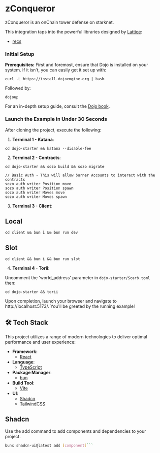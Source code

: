 # zConqueror

zConqueror is an onChain tower defense on starknet.

This integration taps into the powerful libraries designed by [Lattice](https://lattice.xyz/):

- [recs](https://github.com/latticexyz/mud/tree/main/packages/recs)

### Initial Setup

**Prerequisites:** First and foremost, ensure that Dojo is installed on your system. If it isn't, you can easily get it set up with:

```console
curl -L https://install.dojoengine.org | bash
```

Followed by:

```console
dojoup
```

For an in-depth setup guide, consult the [Dojo book](https://book.dojoengine.org/getting-started/quick-start.html).

### Launch the Example in Under 30 Seconds

After cloning the project, execute the following:

1. **Terminal 1 - Katana**:

```console
cd dojo-starter && katana --disable-fee
```

2. **Terminal 2 - Contracts**:

```console
cd dojo-starter && sozo build && sozo migrate

// Basic Auth - This will allow burner Accounts to interact with the contracts
sozo auth writer Position move
sozo auth writer Position spawn
sozo auth writer Moves move
sozo auth writer Moves spawn
```

3. **Terminal 3 - Client**:

## Local
```console
cd client && bun i && bun run dev
```
## Slot
```console
cd client && bun i && bun run slot
```

4. **Terminal 4 - Torii**:

Uncomment the 'world_address' parameter in `dojo-starter/Scarb.toml` then:

```console
cd dojo-starter && torii
```

Upon completion, launch your browser and navigate to http://localhost:5173/. You'll be greeted by the running example!

## 🛠 Tech Stack

This project utilizes a range of modern technologies to deliver optimal performance and user experience:

- **Framework**: 
  - [React](https://reactjs.org/)
- **Language**: 
  - [TypeScript](https://bun.sh/)
- **Package Manager**: 
  - [bun](https://www.npmjs.com/)
- **Build Tool**: 
  - [Vite](https://vitejs.dev/)
- **UI**:
  - [Shadcn](https://ui.shadcn.com/)
  - [TailwindCSS](https://tailwindcss.com/)


## Shadcn
Use the add command to add components and dependencies to your project.

```bash
bunx shadcn-ui@latest add [component]```


